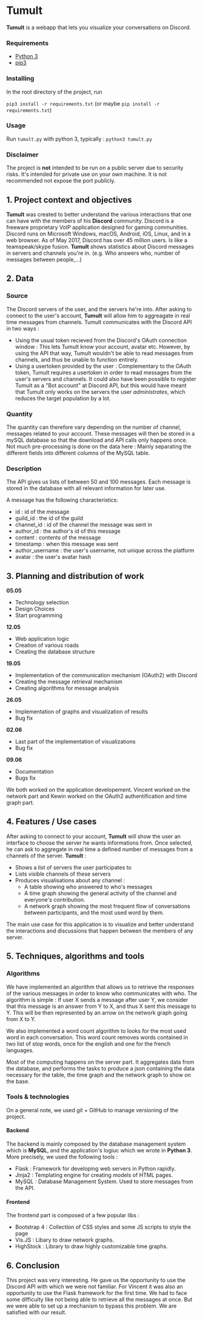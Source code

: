 # Tumult

**Tumult** is a webapp that lets you visualize your conversations on Discord.

### Requirements

- [Python 3](https://www.python.org/)
- [pip3](https://pip.pypa.io/en/stable/installing/)

### Installing

In the root directory of the project, run

``pip3 install -r requirements.txt`` (or maybe ``pip install -r requirements.txt``)

### Usage

Run `tumult.py` with python 3, typically : `python3 tumult.py`

### Disclaimer

The project is **not** intended to be run on a public server due to security risks. It's intended for private use on your own machine. It is not recommended not expose the port publicly.

## 1. Project context and objectives
**Tumult** was created to better understand the various interactions that one can have with the members of his **Discord** community. Discord is a freeware proprietary VoIP application designed for gaming communities. Discord runs on Microsoft Windows, macOS, Android, iOS, Linux, and in a web browser. As of May 2017, Discord has over 45 million users. Is like a teamspeak/skype fusion. **Tumult** shows statistics about Discord messages in servers and channels you're in. (e.g. Who answers who, number of messages between people,...)

## 2. Data
### Source
The Discord servers of the user, and the servers he're into. After asking to connect to the user's account, **Tumult** will allow him to aggreagate in real time messages from channels. Tumult communicates with the Discord API in two ways :
- Using the usual token recieved from the Discord's OAuth connection window : This lets Tumult know your account, avatar etc. However, by using the API that way, Tumult wouldn't be able to read messages from channels, and thus be unable to function entirely.
- Using a usertoken provided by the user : Complementary to the OAuth token, Tumult requires a usertoken in order to read messages from the user's servers and channels. It could also have been possible to register Tumult as a "Bot account" at Discord API, but this would have meant that Tumult only works on the servers the user *administrates*, which  reduces the target population by a lot.

### Quantity
The quantity can therefore vary depending on the number of channel, messages related to your account. These messages will then be stored in a mySQL database so that the download and API calls only happens once. Not much pre-processing is done on the data here : Mainly separating the different fields into different columns of the MySQL table.

### Description
The API gives us lists of between 50 and 100 messages. Each message is stored in the database with all relevant information for later use.

A message has the following characteristics:
* id : id of the message
* guild_id : the id of the guild
* channel_id : id of the channel the message was sent in
* author_id : the author's id of this message 
* content : contents of the message
* timestamp : when this message was sent
* author_username : the user's username, not unique across the platform
* avatar : the user's avatar hash

## 3. Planning and distribution of work

**05.05**
* Technology selection
* Design Choices
* Start programming

**12.05**
* Web application logic
* Creation of various roads
* Creating the database structure

**19.05**
* Implementation of the communication mechanism (OAuth2) with Discord
* Creating the message retrieval mechanism
* Creating algorithms for message analysis

**26.05**
* Implementation of graphs and visualization of results
* Bug fix

**02.06**
* Last part of the implementation of visualizations
* Bug fix
 
**09.06**
* Documentation
* Bugs fix

We both worked on the application developement. Vincent worked on  the network part and Kewin worked on the OAuth2 authentification and time graph part. 

## 4. Features / Use cases
After asking to connect to your account, **Tumult** will show the user an interface to choose the server he wants informations from. Once selected, he can ask to aggregate in real time a defined number of messages from a channels of the server.
**Tumult** :
* Shows a list of servers the user participates to
* Lists visible channels of these servers
* Produces visualisations about any channel :
  - A table showing who answered to who's messages
  - A time graph showing the general activity of the channel and everyone's contribution.
  - A network graph showing the most frequent flow of conversations between participants, and the most used word by them.
  
The main use case for this application is to visualize and better understand the interactions and discussions that happen between the members of any server.

## 5. Techniques, algorithms and tools

### Algorithms

We have implemented an algorithm that allows us to retrieve the responses of the various messages in order to know who communicates with who. The algorithm is simple : If user X sends a message after user Y, we consider that this message is an answer from Y to X, and thus X sent this message to Y. This will be then represented by an arrow on the network graph going from X to Y.

We also implemented a word count algorithm to looks for the most used word in each conversation. This word count removes words contained in two list of stop words, once for the english and one for the french languages.

Most of the computing happens on the server part. It aggregates data from the database, and performs the tasks to produce a json containing the data necessary for the table, the time graph and the network graph to show on the base.

### Tools & technologies

On a general note, we used git + GitHub to manage versioning of the project.

#### Backend

The backend is mainly composed by the database management system which is **MySQL**, and the application's logiuc which we wrote in **Python 3**. More precisely, we used the following tools :

- Flask : Framework for developing web servers in Python rapidly.
- Jinja2 : Templating engine for creating models of HTML pages.
- MySQL : Database Management System. Used to store messages from the API.

#### Frontend

The frontend part is composed of a few popular libs :

- Bootstrap 4 : Collection of CSS styles and some JS scripts to style the page
- Vis.JS : Libary to draw network graphs.
- HighStock : Library to draw highly customizable time graphs.

## 6. Conclusion

This project was very interesting. He gave us the opportunity to use the Discord API with which we were not familiar. For Vincent it was also an opportunity to use the Flask framework for the first time. We had to face some difficulty like not being able to retrieve all the messages at once. But we were able to set up a mechanism to bypass this problem. We are satisfied with our result.
